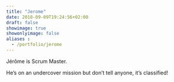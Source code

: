 ```yaml
---
title: "Jerome"
date: 2018-09-09T19:24:56+02:00
draft: false
showimage: true
showonlyimage: false
aliases :
  - /portfolio/jerome
---
```


Jérôme is Scrum Master.

He’s on an undercover mission but don’t tell anyone, it’s classified!
